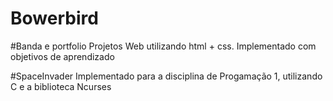 # Bowerbird

#Banda e portfolio
Projetos Web utilizando html + css. Implementado com objetivos de aprendizado

#SpaceInvader
Implementado para a disciplina de Progamação 1, utilizando C e a biblioteca Ncurses


